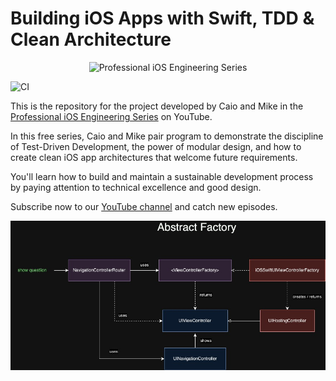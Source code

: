 # Building iOS Apps with Swift, TDD & Clean Architecture

<div align="center">
<p><img src="https://static1.squarespace.com/static/5891c5b8d1758ec68ef5dbc2/t/5df2343b3cb1bf67730d06fa/1576155468977/professional_ios_engineering_series.png?format=500w" alt="Professional iOS Engineering Series"></p>
</div>

![CI](https://github.com/essentialdevelopercom/quiz-app/workflows/CI/badge.svg)

This is the repository for the project developed by Caio and Mike in the [Professional iOS Engineering Series](https://www.essentialdeveloper.com/professional-ios-engineering-series) on YouTube.

In this free series, Caio and Mike pair program to demonstrate the discipline of Test-Driven Development, the power of modular design, and how to create clean iOS app architectures that welcome future requirements.

You'll learn how to build and maintain a sustainable development process by paying attention to technical excellence and good design.

Subscribe now to our [YouTube channel](https://www.youtube.com/channel/UCjFr010oOpmlzZNw79f-1fA?sub_confirmation=1) and catch new episodes.

<p><img src="https://github.com/mfsaglam/quiz-app/blob/main/diagrams/Abstract%20factory.jpeg?raw=true" alt="Professional iOS Engineering Series"></p>
